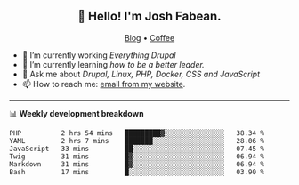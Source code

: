 <h2 align="center">👋 Hello! I'm Josh Fabean.</h2>
<p align="center">
  <a href="https://joshfabean.com">Blog</a> •
  <a href="https://www.buymeacoffee.com/LSxne6Yr4">Coffee</a>
</p>

- 🔭 I’m currently working *Everything Drupal*
- 🌱 I’m currently learning *how to be a better leader.*
- 💬 Ask me about *Drupal, Linux, PHP, Docker, CSS and JavaScript*
- 📫 How to reach me: [email from my website](https://joshfabean.com).

-------

📊 **Weekly development breakdown**
<!--START_SECTION:waka-->

```text
PHP          2 hrs 54 mins   █████████▓░░░░░░░░░░░░░░░   38.34 %
YAML         2 hrs 7 mins    ███████░░░░░░░░░░░░░░░░░░   28.06 %
JavaScript   33 mins         ██░░░░░░░░░░░░░░░░░░░░░░░   07.45 %
Twig         31 mins         █▓░░░░░░░░░░░░░░░░░░░░░░░   06.94 %
Markdown     31 mins         █▓░░░░░░░░░░░░░░░░░░░░░░░   06.94 %
Bash         17 mins         █░░░░░░░░░░░░░░░░░░░░░░░░   03.90 %
```

<!--END_SECTION:waka-->

<!--
**fabean/fabean** is a ✨ _special_ ✨ repository because its `README.md` (this file) appears on your GitHub profile.

Here are some ideas to get you started:

- 🔭 I’m currently working on ...
- 🌱 I’m currently learning ...
- 👯 I’m looking to collaborate on ...
- 🤔 I’m looking for help with ...
- 💬 Ask me about ...
- 📫 How to reach me: ...
- 😄 Pronouns: ...
- ⚡ Fun fact: ...
-->
